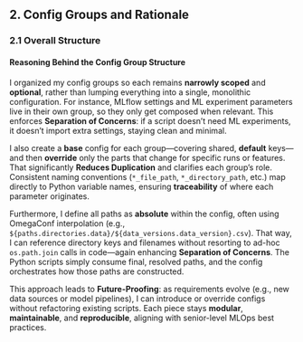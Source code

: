 ## 2. Config Groups and Rationale

### 2.1 Overall Structure

#### Reasoning Behind the Config Group Structure

I organized my config groups so each remains **narrowly scoped** and **optional**, rather than lumping everything into a single, monolithic configuration. For instance, MLflow settings and ML experiment parameters live in their own group, so they only get composed when relevant. This enforces **Separation of Concerns**: if a script doesn’t need ML experiments, it doesn’t import extra settings, staying clean and minimal.

I also create a **base** config for each group—covering shared, **default** keys—and then **override** only the parts that change for specific runs or features. That significantly **Reduces Duplication** and clarifies each group’s role. Consistent naming conventions (`*_file_path`, `*_directory_path`, etc.) map directly to Python variable names, ensuring **traceability** of where each parameter originates.

Furthermore, I define all paths as **absolute** within the config, often using OmegaConf interpolation (e.g., `${paths.directories.data}/${data_versions.data_version}.csv`). That way, I can reference directory keys and filenames without resorting to ad-hoc `os.path.join` calls in code—again enhancing **Separation of Concerns**. The Python scripts simply consume final, resolved paths, and the config orchestrates how those paths are constructed.

This approach leads to **Future-Proofing**: as requirements evolve (e.g., new data sources or model pipelines), I can introduce or override configs without refactoring existing scripts. Each piece stays **modular**, **maintainable**, and **reproducible**, aligning with senior-level MLOps best practices. 
